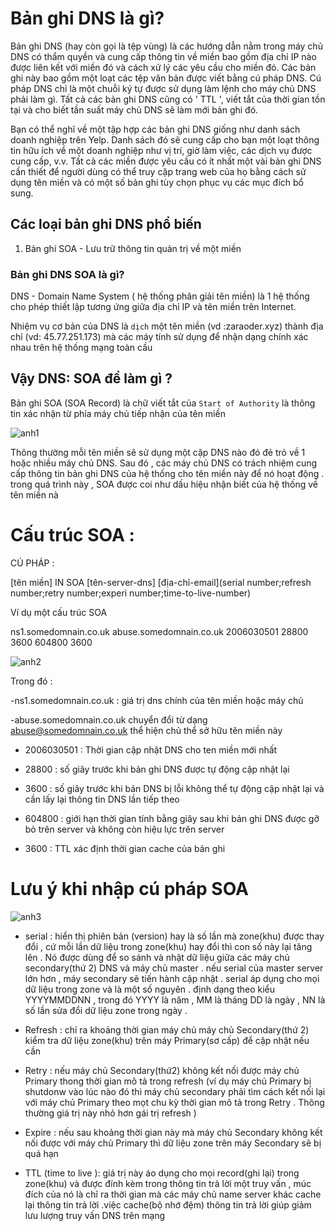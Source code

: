 # Bản ghi DNS là gì?

Bản ghi DNS (hay còn gọi là tệp vùng) là các hướng dẫn nằm trong máy chủ DNS có thẩm quyền và cung cấp thông tin về miền bao gồm địa chỉ IP nào được liên kết với miền đó và cách xử lý các yêu cầu cho miền đó. Các bản ghi này bao gồm một loạt các tệp văn bản được viết bằng cú pháp DNS. Cú pháp DNS chỉ là một chuỗi ký tự được sử dụng làm lệnh cho máy chủ DNS phải làm gì. Tất cả các bản ghi DNS cũng có ' TTL ', viết tắt của thời gian tồn tại và cho biết tần suất máy chủ DNS sẽ làm mới bản ghi đó.

Bạn có thể nghĩ về một tập hợp các bản ghi DNS giống như danh sách doanh nghiệp trên Yelp. Danh sách đó sẽ cung cấp cho bạn một loạt thông tin hữu ích về một doanh nghiệp như vị trí, giờ làm việc, các dịch vụ được cung cấp, v.v. Tất cả các miền được yêu cầu có ít nhất một vài bản ghi DNS cần thiết để người dùng có thể truy cập trang web của họ bằng cách sử dụng tên miền và có một số bản ghi tùy chọn phục vụ các mục đích bổ sung.

## Các loại bản ghi DNS phổ biến

1. Bản ghi SOA - Lưu trữ thông tin quản trị về một miền

### Bản ghi DNS SOA là gì?

DNS - Domain Name System ( hệ thống phân giải tên miền)
là 1 hệ thống cho phép thiết lập tương ứng giữa địa chỉ IP và tên miền trên Internet.

Nhiệm vụ cơ bản của DNS là ` dịch ` một tên miền (vd :zaraoder.xyz) thành địa chỉ (vd: 45.77.251.173) mà các máy tính sử dụng để nhận dạng chính xác nhau trên hệ thống mạng toàn cầu

## Vậy DNS: SOA để làm gì ?
Bản ghi SOA (SOA Record) là chữ viết tắt của `Start of Authority` là thông tin xác nhận từ phía máy chủ tiếp nhận của tên miền

![anh1](https://image.prntscr.com/image/utHEPbcJTJG42vohpzAcsQ.png)

Thông thường mỗi tên miền sẽ sử dụng một cặp DNS nào đó đẻ trỏ về 1 hoặc nhiều máy chủ DNS. Sau đó , các máy chủ DNS có trách nhiệm cung cấp thông tin bản ghi DNS của hệ thống cho tên miền này để nó hoạt động . trong quá trình này , SOA được coi như dấu hiệu nhận biết của hệ thống về tên miền nà

# Cấu trúc SOA :

CÚ PHÁP :

[tên miền] IN SOA [tên-server-dns] [địa-chỉ-email](serial number;refresh number;retry number;experi number;time-to-live-number)

Ví dụ một cấu trúc SOA

ns1.somedomnain.co.uk abuse.somedomnain.co.uk 2006030501 28800 3600 604800 3600

![anh2](https://image.prntscr.com/image/88G31yftRJWBRAfnFOLTUg.png)

Trong đó :
 
 -ns1.somedomnain.co.uk : giá trị dns chính của tên miền hoặc máy chủ

 -abuse.somedomnain.co.uk chuyển đổi từ dạng  abuse@somedomnain.co.uk thể hiện chủ thể sở hữu tên miền này

- 2006030501 : Thời gian cập nhật DNS cho ten miền mới nhất

- 28800 : số giây trước khi bản ghi DNS được tự động cập nhật lại

- 3600 : số giây trước khi bản DNS bị lỗi không thể tự động cập nhật lại và cần lấy lại thông tin DNS lần tiếp theo

- 604800 : giới hạn thời gian tính bằng giây sau khi bản ghi DNS được gỡ bỏ trên server và không còn hiệu lực trên server

- 3600 : TTL xác định thời gian cache của bản ghi

# Lưu ý khi nhập cú pháp SOA

![anh3](https://image.prntscr.com/image/mUBIW6ZjQSCrTAIi5J6XAw.png)

- serial : hiển thị phiên bản (version) hay là số lần mà zone(khu) được thay đổi , cứ mỗi lần dữ liệu trong zone(khu) hay đổi thì con số này lại tăng lên . Nó được dùng để so sánh và nhật dữ liệu giữa các máy chủ secondary(thứ 2) DNS và máy chủ master . nếu serial của master server lớn hơn , máy secondary sẽ tiến hành cập nhật . serial áp dụng cho mọi dữ liệu trong zone và là một số nguyên . định dạng theo kiểu YYYYMMDDNN , trong đó YYYY là năm , MM là tháng DD là ngày , NN là số lần sửa đổi dữ liệu zone trong ngày .

- Refresh : chỉ ra khoảng thời gian máy chủ máy chủ Secondary(thứ 2) kiểm tra dữ liệu zone(khu) trên máy Primary(sơ cấp) để cập nhật nếu cần

- Retry : nếu máy chủ Secondary(thứ2) không kết nối được máy chủ Primary thong thời gian mô tả trong refresh (ví dụ máy chủ Primary bị shutdonw vào lúc nào đó thì máy chủ secondary phải tìm cách kết nối lại với máy chủ Primary theo mọt chu kỳ thời gian mô tả trong Retry . Thông thường giá trị này nhỏ hơn gái trị refresh )

- Expire : nếu sau khoảng thời gian này mà máy chủ Secondary không kết nối được với máy chủ Primary thì dữ liệu zone trên máy Secondary sẽ bị quá hạn

- TTL (time to live ): giá trị này áo dụng cho mọi record(ghi lại) trong zone(khu) và được đính kèm trong thông tin trả lời một truy vấn , múc đích của nó là chỉ ra thời gian mà các máy chủ name server khác cache lại thông tin trả lời .việc cache(bộ nhớ đệm) thông tin trả lời giúp giảm lưu lượng truy vấn DNS trên mạng
